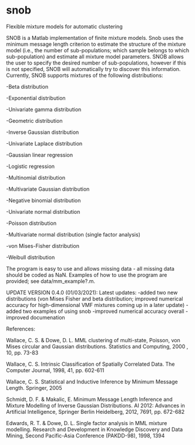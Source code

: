 # snob
Flexible mixture models for automatic clustering

SNOB is a Matlab implementation of finite mixture models. Snob uses the minimum message length criterion to estimate the structure of the mixture model (i.e., the number of sub-populations; which sample belongs to which sub-population) and estimate all mixture model parameters. SNOB allows the user to specify the desired number of sub-populations, however if this is not specified, SNOB will automatically try to discover this information. Currently, SNOB supports mixtures of the following distributions: 

-Beta distribution

-Exponential distribution

-Univariate gamma distribution

-Geometric distribution

-Inverse Gaussian distribution

-Univariate Laplace distribution

-Gaussian linear regression

-Logistic regression

-Multinomial distribution

-Multivariate Gaussian distribution 

-Negative binomial distribution

-Univariate normal distribution

-Poisson distribution

-Multivariate normal distribution (single factor analysis)

-von Mises-Fisher distribution

-Weibull distribution

The program is easy to use and allows missing data - all missing data should be coded as NaN. Examples of how to use the program are provided; see data/mm_example?.m.

UPDATE VERSION 0.4.0 (01/03/2021):
Latest updates:
-added two new distributions (von Mises Fisher and beta distribution; improved numerical accuracy for high-dimensional VMF mixtures coming up in a later update)
-added two examples of using snob
-improved numerical accuracy overall
-improved documenation

References:

Wallace, C. S. & Dowe, D. L. MML clustering of multi-state, Poisson, von Mises circular and Gaussian distributions. Statistics and Computing, 2000 , 10, pp. 73-83

Wallace, C. S. Intrinsic Classification of Spatially Correlated Data. The Computer Journal, 1998, 41, pp. 602-611

Wallace, C. S. Statistical and Inductive Inference by Minimum Message Length. Springer, 2005

Schmidt, D. F. & Makalic, E. Minimum Message Length Inference and Mixture Modelling of Inverse Gaussian Distributions. AI 2012: Advances in Artificial Intelligence, Springer Berlin Heidelberg, 2012, 7691, pp. 672-682

Edwards, R. T. & Dowe, D. L. Single factor analysis in MML mixture modelling. Research and Development in Knowledge Discovery and Data Mining, Second Pacific-Asia Conference (PAKDD-98), 1998, 1394
